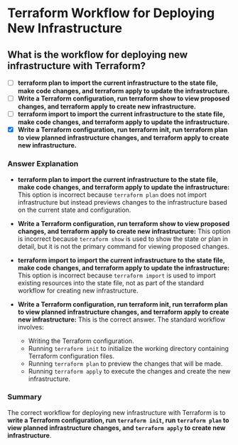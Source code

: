 # Terraform Workflow for Deploying New Infrastructure

## **What is the workflow for deploying new infrastructure with Terraform?**

- [ ] **terraform plan to import the current infrastructure to the state file, make code changes, and terraform apply to update the infrastructure.**
- [ ] **Write a Terraform configuration, run terraform show to view proposed changes, and terraform apply to create new infrastructure.**
- [ ] **terraform import to import the current infrastructure to the state file, make code changes, and terraform apply to update the infrastructure.**
- [x] **Write a Terraform configuration, run terraform init, run terraform plan to view planned infrastructure changes, and terraform apply to create new infrastructure.**

### Answer Explanation

- **terraform plan to import the current infrastructure to the state file, make code changes, and terraform apply to update the infrastructure:** This option is incorrect because `terraform plan` does not import infrastructure but instead previews changes to the infrastructure based on the current state and configuration.

- **Write a Terraform configuration, run terraform show to view proposed changes, and terraform apply to create new infrastructure:** This option is incorrect because `terraform show` is used to show the state or plan in detail, but it is not the primary command for viewing proposed changes.

- **terraform import to import the current infrastructure to the state file, make code changes, and terraform apply to update the infrastructure:** This option is incorrect because `terraform import` is used to import existing resources into the state file, not as part of the standard workflow for creating new infrastructure.

- **Write a Terraform configuration, run terraform init, run terraform plan to view planned infrastructure changes, and terraform apply to create new infrastructure:** This is the correct answer. The standard workflow involves:
  - Writing the Terraform configuration.
  - Running `terraform init` to initialize the working directory containing Terraform configuration files.
  - Running `terraform plan` to preview the changes that will be made.
  - Running `terraform apply` to execute the changes and create the new infrastructure.

### Summary

The correct workflow for deploying new infrastructure with Terraform is to **write a Terraform configuration, run `terraform init`, run `terraform plan` to view planned infrastructure changes, and `terraform apply` to create new infrastructure**.
